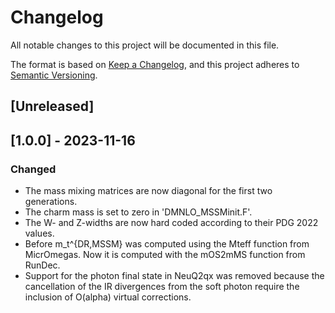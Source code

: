 # Changelog

All notable changes to this project will be documented in this file.

The format is based on [Keep a Changelog](https://keepachangelog.com/en/1.0.0/),
and this project adheres to [Semantic Versioning](https://semver.org/spec/v2.0.0.html).

## [Unreleased]

## [1.0.0] - 2023-11-16

### Changed

- The mass mixing matrices are now diagonal for the first two generations. 
- The charm mass is set to zero in 'DMNLO_MSSMinit.F'.
- The W- and Z-widths are now hard coded according to their PDG 2022 values.
- Before m_t^{DR,MSSM} was computed using the Mteff function from MicrOmegas. Now it is computed with the mOS2mMS function from RunDec.
- Support for the photon final state in NeuQ2qx was removed because the cancellation of the IR divergences from the soft photon require the inclusion of O(alpha) virtual corrections.


